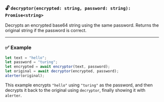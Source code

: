 
### 🔓 `decryptor(encrypted: string, password: string): Promise<string>`

Decrypts an encrypted base64 string using the same password. Returns the original string if the password is correct.

---

### ✅ Example

```jsx
let text = "hello";
let password = "turing";
let encrypted = await encryptor(text, password);
let original = await decryptor(encrypted, password);
alerter(original);
```

This example encrypts `"hello"` using `"turing"` as the password, and then decrypts it back to the original using `decryptor`, finally showing it with `alerter`.
